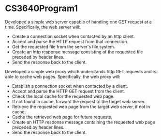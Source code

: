# CS3640Program1

Developed a simple web server capable of handling one GET request at a time. Specifically, the web server will:
- Create a connection socket when contacted by an http client.
- Accept and parse the HTTP request from that connection.
- Get the requested file from the server's file system.
- Create an http response message consisting of the requested file preceded by header lines.
- Send the response back to the client.

Developed a simple web proxy which understands http GET requests and is able to cache web pages. Specifically, the web proxy will:
- Establish a connection socket when contacted by a client.
- Accept and parse the HTTP GET request from the client.
- Check the local cache for the requested web page.
- If not found in cache, forward the request to the target web server.
- Retrieve the requested web page from the target web server, if not in cache.
- Cache the retrieved web page for future requests.
- Create an HTTP response message containing the requested web page preceded by header lines.
- Send the response back to the client.
